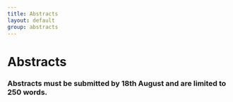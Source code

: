 ```yaml
---
title: Abstracts
layout: default
group: abstracts
---
```


# Abstracts

### Abstracts must be submitted by 18th August and are limited to 250 words. 